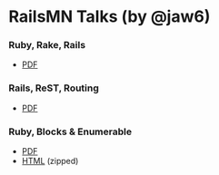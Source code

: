 # RailsMN Talks (by @jaw6)

### Ruby, Rake, Rails

* [PDF](talks/ruby-rake-rails.pdf)

### Rails, ReST, Routing

* [PDF](talks/rails-rest-routing.pdf)

### Ruby, Blocks &amp; Enumerable

* [PDF](talks/ruby-blocks-enumerable.pdf)
* [HTML](talks/ruby-blocks-enumerable.zip) (zipped)

